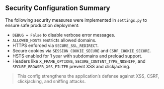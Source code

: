 ##  Security Configuration Summary

The following security measures were implemented in `settings.py` to ensure safe production deployment:

- `DEBUG = False` to disable verbose error messages.
- `ALLOWED_HOSTS` restricts allowed domains.
- HTTPS enforced via `SECURE_SSL_REDIRECT`.
- Secure cookies via `SESSION_COOKIE_SECURE` and `CSRF_COOKIE_SECURE`.
- HSTS enabled for 1 year with subdomains and preload support.
- Headers like `X_FRAME_OPTIONS`, `SECURE_CONTENT_TYPE_NOSNIFF`, and `SECURE_BROWSER_XSS_FILTER` prevent XSS and clickjacking.

> This config strengthens the application’s defense against XSS, CSRF, clickjacking, and sniffing attacks.

